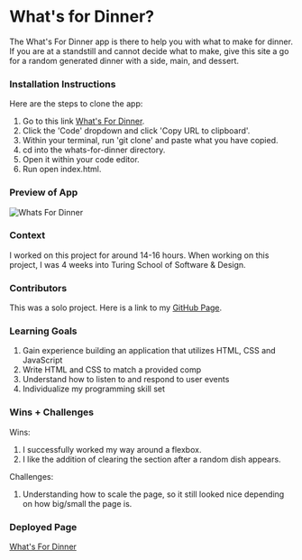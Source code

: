 # What's for Dinner? 

The What's For Dinner app is there to help you with what to make for dinner. If you are at a standstill and cannot decide what to make, give this site a go for a random generated dinner with a side, main, and dessert.

### Installation Instructions

Here are the steps to clone the app:
1. Go to this link [What's For Dinner](https://github.com/corysanders3/whats-for-dinner).
2. Click the 'Code' dropdown and click 'Copy URL to clipboard'.
3. Within your terminal, run 'git clone' and paste what you have copied.
4. cd into the whats-for-dinner directory.
5. Open it within your code editor.
6. Run open index.html.

### Preview of App

![Whats For Dinner](https://github.com/corysanders3/whats-for-dinner/assets/41808895/2c53d9f4-e916-4b96-9d3d-55ad21eee1a3)

### Context

I worked on this project for around 14-16 hours. When working on this project, I was 4 weeks into Turing School of Software & Design.

### Contributors

This was a solo project. Here is a link to my [GitHub Page](https://github.com/corysanders3).

### Learning Goals

1. Gain experience building an application that utilizes HTML, CSS and JavaScript
2. Write HTML and CSS to match a provided comp
3. Understand how to listen to and respond to user events
4. Individualize my programming skill set

### Wins + Challenges

Wins:
1. I successfully worked my way around a flexbox.
2. I like the addition of clearing the section after a random dish appears.

Challenges:
1. Understanding how to scale the page, so it still looked nice depending on how big/small the page is.

### Deployed Page

[What's For Dinner](https://corysanders3.github.io/whats-for-dinner/)
